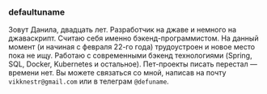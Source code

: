 ### defaultuname
Зовут Данила, двадцать лет.
Разработчик на джаве и немного на джаваскрипт. Считаю себя именно бэкенд-программистом.
На данный момент (и начиная с февраля 22-го года) трудоустроен и новое место пока не ищу.
Работаю с современными бэкенд технологиями (Spring, SQL, Docker, Kubernetes и остальное).
Пет-проекты писать перестал — времени нет.
Вы можете связаться со мной, написав на почту `vikknestr@gmail.com` или в телеграм `@defuname`.
